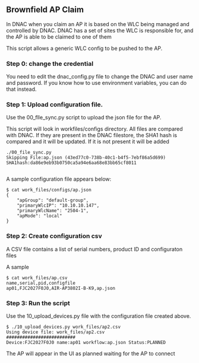 ## Brownfield AP Claim
In DNAC when you claim an AP it is based on the WLC being managed and controlled by DNAC.
DNAC has a set of sites the WLC is responsible for, and the AP is able to be claimed to one of them

This script allows a generic WLC config to be pushed to the AP.

### Step 0: change the credential
You need to edit the dnac_config.py file to change the DNAC and user name and password.
If you know how to use environment variables, you can do that instead.

### Step 1: Upload configuration file.
Use the 00_flle_sync.py script to upload the json file for the AP.

This script will look in workfiles/configs directory.  All files are compared with DNAC.  If they are 
present in the DNAC filestore, the SHA1 hash is compared and it will be updated.  If it is not present it will be 
added

```buildoutcfg
./00_file_sync.py 
Skipping File:ap.json (43ed77c0-738b-40c1-b4f5-7ebf86a5d699) SHA1hash:da86e9eb93b0750ca5a94e6aa68e83bb65cf8011


```

A sample configuration file appears below:

```buildoutcfg
$ cat work_files/configs/ap.json 
{
    "apGroup": "default-group",
    "primaryWlcIP": "10.10.10.147",
    "primaryWlcName": "2504-1",
    "apMode": "local"
}

```

### Step 2: Create configuration csv
A CSV file contains a list of serial numbers, product ID and configuraton files

A sample 
```buildoutcfg
$ cat work_files/ap.csv 
name,serial,pid,configfile
ap01,FJC2027F0J0,AIR-AP3802I-B-K9,ap.json
```

### Step 3: Run the script
Use the 10_upload_devices.py file with the configuration file created above.

```buildoutcfg
$ ./10_upload_devices.py work_files/ap2.csv 
Using device file: work_files/ap2.csv
##########################
Device:FJC2027F0J0 name:ap01 workflow:ap.json Status:PLANNED
```

The AP will appear in the UI as planned  waiting for the AP to connect
